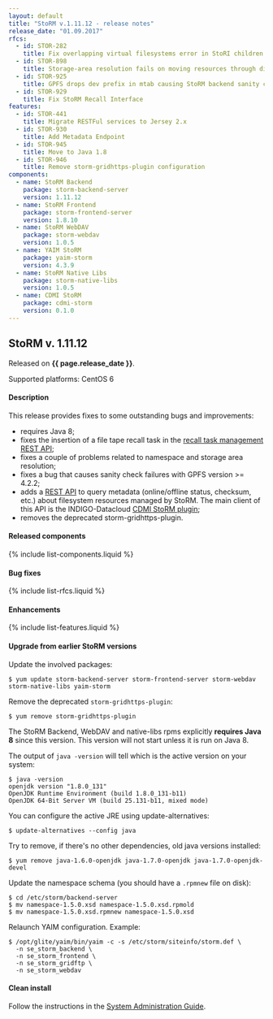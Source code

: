 ```yaml
---
layout: default
title: "StoRM v.1.11.12 - release notes"
release_date: "01.09.2017"
rfcs:
  - id: STOR-282
    title: Fix overlapping virtual filesystems error in StoRI children creation
  - id: STOR-898
    title: Storage-area resolution fails on moving resources through different storage-areas
  - id: STOR-925
    title: GPFS drops dev prefix in mtab causing StoRM backend sanity check to fail
  - id: STOR-929
    title: Fix StoRM Recall Interface
features:
  - id: STOR-441
    title: Migrate RESTFul services to Jersey 2.x
  - id: STOR-930
    title: Add Metadata Endpoint
  - id: STOR-945
    title: Move to Java 1.8
  - id: STOR-946
    title: Remove storm-gridhttps-plugin configuration
components:
  - name: StoRM Backend
    package: storm-backend-server
    version: 1.11.12
  - name: StoRM Frontend
    package: storm-frontend-server
    version: 1.8.10
  - name: StoRM WebDAV
    package: storm-webdav
    version: 1.0.5
  - name: YAIM StoRM
    package: yaim-storm
    version: 4.3.9
  - name: StoRM Native Libs
    package: storm-native-libs
    version: 1.0.5
  - name: CDMI StoRM
    package: cdmi-storm
    version: 0.1.0
---
```


## StoRM v. 1.11.12

Released on **{{ page.release_date }}**.

Supported platforms: <span class="label label-success">CentOS 6</span>

#### Description

This release provides fixes to some outstanding bugs and improvements:

* requires Java 8;
* fixes the insertion of a file tape recall task in the [recall task management REST API][recall-task-rest-api];
* fixes a couple of problems related to namespace and storage area resolution;
* fixes a bug that causes sanity check failures with GPFS version >= 4.2.2;
* adds a [REST API][metadata-rest-api] to query metadata (online/offline status, checksum, etc.)
	about filesystem resources managed by StoRM. The main client of this API is the INDIGO-Datacloud [CDMI StoRM plugin][cdmi-storm-plugin];
* removes the deprecated storm-gridhttps-plugin.

#### Released components

{% include list-components.liquid %}

#### Bug fixes

{% include list-rfcs.liquid %}

#### Enhancements

{% include list-features.liquid %}

#### Upgrade from earlier StoRM versions

Update the involved packages:

    $ yum update storm-backend-server storm-frontend-server storm-webdav storm-native-libs yaim-storm

Remove the deprecated `storm-gridhttps-plugin`:

    $ yum remove storm-gridhttps-plugin

The StoRM Backend, WebDAV and native-libs rpms explicitly **requires Java 8** since this version. 
This version will not start unless it is run on Java 8.

The output of `java -version` will tell which is the active version on your system:

    $ java -version
    openjdk version "1.8.0_131"
    OpenJDK Runtime Environment (build 1.8.0_131-b11)
    OpenJDK 64-Bit Server VM (build 25.131-b11, mixed mode)

You can configure the active JRE using update-alternatives:

    $ update-alternatives --config java

Try to remove, if there's no other dependencies, old java versions installed:

    $ yum remove java-1.6.0-openjdk java-1.7.0-openjdk java-1.7.0-openjdk-devel

Update the namespace schema (you should have a `.rpmnew` file on disk):

    $ cd /etc/storm/backend-server
    $ mv namespace-1.5.0.xsd namespace-1.5.0.xsd.rpmold
    $ mv namespace-1.5.0.xsd.rpmnew namespace-1.5.0.xsd

Relaunch YAIM configuration. Example:

    $ /opt/glite/yaim/bin/yaim -c -s /etc/storm/siteinfo/storm.def \
      -n se_storm_backend \
      -n se_storm_frontend \
      -n se_storm_gridftp \
      -n se_storm_webdav

#### Clean install

Follow the instructions in the [System Administration Guide][storm-sysadmin-guide].

[storm-sysadmin-guide]: {{site.baseurl}}/documentation/sysadmin-guide/1.11.12
[recall-task-rest-api]: https://github.com/italiangrid/storm/tree/develop/src/main/java/it/grid/storm/tape/recalltable/resources
[metadata-rest-api]: https://github.com/italiangrid/storm/tree/develop/src/main/java/it/grid/storm/rest/metadata
[cdmi-storm-plugin]: {{site.baseurl}}/release-notes/cdmi-storm/0.1.0/
